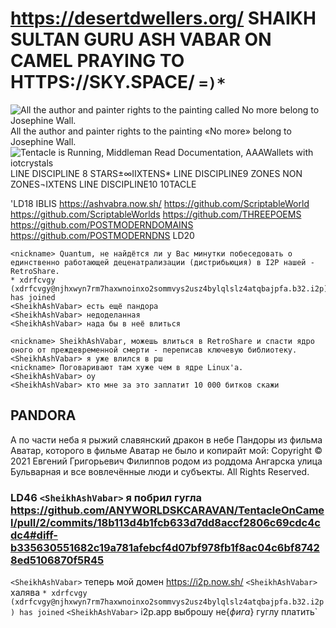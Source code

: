 # https://desertdwellers.org/ SHAIKH SULTAN GURU ASH VABAR ON CAMEL PRAYING TO HTTPS://SKY.SPACE/ `=)*`






![All the author and painter rights to the painting called No more belong to Josephine Wall.](https://raw.githubusercontent.com/RAINBOWTENTACLESYELLINGNO-MORE/TentacleIsRunning/main/No%20more.jpg) All the author and painter rights to the painting «No more» belong to Josephine Wall. ![Tentacle is Running, Middleman Read Documentation, AAAWallets with iotcrystals](https://raw.githubusercontent.com/TentacleIsRunning/TentacleIsRunning/main/Tentacle_is_Running.jpg) LINE DISCIPLINE 8 STARS±∞IIXTENS*
LINE DISCIPLINE9 ZONES NON ZONES¬IXTENS
LINE DISCIPLINE10 10TACLE







'LD18
IBLIS https://ashvabra.now.sh/ https://github.com/ScriptableWorld https://github.com/ScriptableWorlds https://github.com/THREEPOEMS https://github.com/POSTMODERNDOMAINS https://github.com/POSTMODERNDNS
LD20
```
<nickname> Quantum, не найдётся ли у Вас минутки побеседовать о единственно работающей деценатрализации (дистрибьюция) в I2P нашей - RetroShare.
* xdrfcvgy (xdrfcvgy@njhxwyn7rm7haxwnoinxo2sommvys2usz4bylqlslz4atqbajpfa.b32.i2p) has joined
<SheikhAshVabar> есть ещё пандора
<SheikhAshVabar> недоделанная
<SheikhAshVabar> нада бы в неё влиться
```
```
<nickname> SheikhAshVabar, можешь влиться в RetroShare и спасти ядро оного от преждевременной смерти - переписав ключевую библиотеку.
<SheikhAshVabar> я уже влился в рш
<nickname> Поговаривают там хуже чем в ядре Linux'a.
<SheikhAshVabar> оу
<SheikhAshVabar> кто мне за это заплатит 10 000 битков скажи
```

## PANDORA

А по части неба я рыжий славянский дракон в небе Пандоры из фильма Аватар, которого в фильме Аватар не было и копирайт мой: Copyright © 2021 Евгений Григорьевич Филиппов родом из роддома Ангарска улица Бульварная и все вовлечённые люди и субъекты. All Rights Reserved.







### LD46 `<SheikhAshVabar>` я побрил гугла https://github.com/ANYWORLDSKCARAVAN/TentacleOnCamel/pull/2/commits/18b113d4b1fcb633d7dd8accf2806c69cdc4cdc4#diff-b335630551682c19a781afebcf4d07bf978fb1f8ac04c6bf87428ed5106870f5R45
`<SheikhAshVabar>` теперь мой домен https://i2p.now.sh/
`<SheikhAshVabar>` халява
`* xdrfcvgy (xdrfcvgy@njhxwyn7rm7haxwnoinxo2sommvys2usz4bylqlslz4atqbajpfa.b32.i2p) has joined`
`<SheikhAshVabar>` i2p.app выброшу не{*фига*} гуглу платить`
